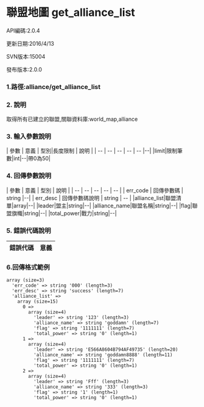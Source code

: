 # 聯盟地圖 get_alliance_list



API編碼:2.0.4

> 

更新日期:2016/4/13

> 

SVN版本:15004

> 

發布版本:2.0.0
### 1.路徑:alliance/get_alliance_list

### 2. 說明
取得所有已建立的聯盟,關聯資料庫:world_map,alliance
### 3. 輸入參數說明
| 參數 | 意義 | 型別|長度限制 | 說明 |
| -- | -- | -- | -- | -- |--|
|limit|限制筆數|int|--|帶0為50|


### 4. 回傳參數說明
| 參數 | 意義 | 型別 | 說明 |
| -- | -- | -- | -- | -- |
| err_code | 回傳參數碼 | string |--|
| err_desc | 回傳參數碼說明 | string | -- |
|alliance_list|聯盟清單|array|--|
|leader|盟主|string|--|
|alliance_name|聯盟名稱|string|--|
|flag|聯盟旗幟|string|--|
|total_power|戰力|string|--|


### 5. 錯誤代碼說明
|錯誤代碼|意義|
|--|--|


### 6.回傳格式範例
```
array (size=3)
  'err_code' => string '000' (length=3)
  'err_desc' => string 'success' (length=7)
  'alliance_list' => 
    array (size=15)
      0 => 
        array (size=4)
          'leader' => string '123' (length=3)
          'alliance_name' => string 'goddamn' (length=7)
          'flag' => string '1111111' (length=7)
          'total_power' => string '0' (length=1)
      1 => 
        array (size=4)
          'leader' => string 'E566A8604B794AF49735' (length=20)
          'alliance_name' => string 'goddamn8888' (length=11)
          'flag' => string '1111111' (length=7)
          'total_power' => string '0' (length=1)
      2 => 
        array (size=4)
          'leader' => string 'Fff' (length=3)
          'alliance_name' => string '333' (length=3)
          'flag' => string '1' (length=1)
          'total_power' => string '0' (length=1)

```